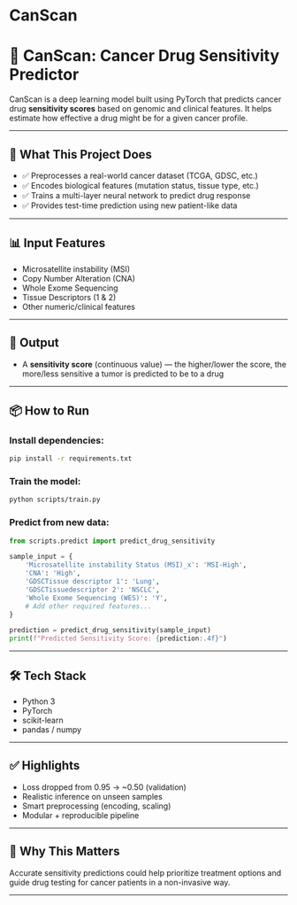 # CanScan
# 🧠 CanScan: Cancer Drug Sensitivity Predictor

CanScan is a deep learning model built using PyTorch that predicts cancer drug **sensitivity scores** based on genomic and clinical features. It helps estimate how effective a drug might be for a given cancer profile.

---

## 🚀 What This Project Does
- ✅ Preprocesses a real-world cancer dataset (TCGA, GDSC, etc.)
- ✅ Encodes biological features (mutation status, tissue type, etc.)
- ✅ Trains a multi-layer neural network to predict drug response
- ✅ Provides test-time prediction using new patient-like data

---

## 📊 Input Features
- Microsatellite instability (MSI)
- Copy Number Alteration (CNA)
- Whole Exome Sequencing
- Tissue Descriptors (1 & 2)
- Other numeric/clinical features

---

## 🎯 Output
- A **sensitivity score** (continuous value) — the higher/lower the score, the more/less sensitive a tumor is predicted to be to a drug

---

## 📦 How to Run

### Install dependencies:
```bash
pip install -r requirements.txt
```

### Train the model:
```bash
python scripts/train.py
```

### Predict from new data:
```python
from scripts.predict import predict_drug_sensitivity

sample_input = {
    'Microsatellite instability Status (MSI)_x': 'MSI-High',
    'CNA': 'High',
    'GDSCTissue descriptor 1': 'Lung',
    'GDSCTissuedescriptor 2': 'NSCLC',
    'Whole Exome Sequencing (WES)': 'Y',
    # Add other required features...
}

prediction = predict_drug_sensitivity(sample_input)
print(f"Predicted Sensitivity Score: {prediction:.4f}")
```

---

## 🛠️ Tech Stack
- Python 3
- PyTorch
- scikit-learn
- pandas / numpy

---

## ✅ Highlights
- Loss dropped from 0.95 → ~0.50 (validation)
- Realistic inference on unseen samples
- Smart preprocessing (encoding, scaling)
- Modular + reproducible pipeline

---

## 🧬 Why This Matters
Accurate sensitivity predictions could help prioritize treatment options and guide drug testing for cancer patients in a non-invasive way.

---
